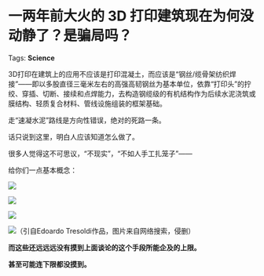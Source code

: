 # 一两年前大火的 3D 打印建筑现在为何没动静了？是骗局吗？

Tags: **Science**

3D打印在建筑上的应用不应该是打印混凝土，而应该是“钢丝/缆骨架纺织焊接”——即以多股直径三毫米左右的高强高韧钢丝为基本单位，依靠“打印头”的拧绞、穿插、切断、接续和点焊能力，去构造钢缆级的有机结构作为后续水泥浇筑或膜结构、轻质复合材料、管线设施组装的框架基础。

走“速凝水泥”路线是方向性错误，绝对的死路一条。

话只说到这里，明白人应该知道怎么做了。

很多人觉得这不可思议，“不现实”，“不如人手工扎笼子”——

给你们一点基本概念：

![](https://pic3.zhimg.com/50/v2-3ee010ded7697a766e0200677dd8763c_hd.jpg?source=1940ef5c)  


![](https://pic1.zhimg.com/50/v2-682b68ca9a4557c9a1e4f98e461696df_hd.jpg?source=1940ef5c)  


![](https://pic1.zhimg.com/50/v2-09637c2d0c9612518ac81cf30432a268_hd.jpg?source=1940ef5c)  


![](https://pic1.zhimg.com/50/v2-e1c1f663ddf7e263925b11e2b3fb9a9d_hd.jpg?source=1940ef5c)（引自Edoardo Tresoldi作品，图片来自网络搜索，侵删）

**而这些还远远远没有摸到上面谈论的这个手段所能企及的上限。**

**甚至可能连下限都没摸到。**



